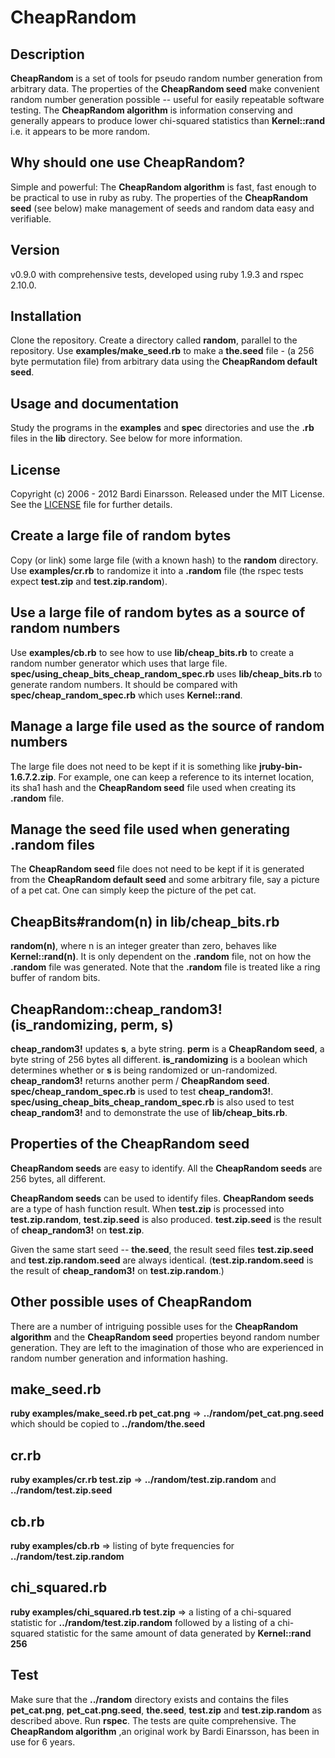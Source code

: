 CheapRandom
============

Description
-----------
**CheapRandom** is a set of tools for pseudo random number generation from arbitrary data. The properties of the **CheapRandom seed** make convenient random number generation possible -- useful for easily repeatable software testing. The **CheapRandom algorithm** is information conserving and generally appears to produce lower chi-squared statistics than **Kernel::rand** i.e. it appears to be more random.

Why should one use CheapRandom?
-------------------------------
Simple and powerful: The **CheapRandom algorithm** is fast, fast enough to be practical to use in ruby as ruby.  The properties of the **CheapRandom seed** (see below) make management of seeds and random data easy and verifiable. 

Version
-------
v0.9.0 with comprehensive tests, developed using ruby 1.9.3 and rspec 2.10.0.

Installation
------------
Clone the repository. Create a directory called **random**, parallel to the repository. Use **examples/make\_seed.rb** to make a **the.seed** file - (a 256 byte permutation file) from arbitrary data using the **CheapRandom default seed**.

Usage and documentation
-----------------------
Study the programs in the **examples** and **spec** directories and use the **.rb** files in the **lib** directory. See below for more information.

License
-------
Copyright (c) 2006 - 2012 Bardi Einarsson. Released under the MIT License.  See the [LICENSE][license] file for further details.

[license]: https://github.com/bardibardi/cheap_random/blob/master/LICENSE.md

Create a large file of random bytes
-----------------------------------
Copy (or link) some large file (with a known hash) to the **random** directory. Use **examples/cr.rb** to randomize it into a **.random** file (the rspec tests expect **test.zip** and **test.zip.random**).

Use a large file of random bytes as a source of random numbers
--------------------------------------------------------------
Use **examples/cb.rb** to see how to use **lib/cheap\_bits.rb** to create a random number generator which uses that large file. **spec/using\_cheap\_bits\_cheap\_random\_spec.rb** uses **lib/cheap\_bits.rb** to generate random numbers. It should be compared with **spec/cheap\_random\_spec.rb** which uses **Kernel::rand**.

Manage a large file used as the source of random numbers
--------------------------------------------------------
The large file does not need to be kept if it is something like **jruby-bin-1.6.7.2.zip**. For example, one can keep a reference to its internet location, its sha1 hash and the **CheapRandom seed** file used when creating its **.random** file.

Manage the seed file used when generating .random files
-------------------------------------------------------
The **CheapRandom seed** file does not need to be kept if it is generated from the **CheapRandom default seed** and some arbitrary file, say a picture of a pet cat. One can simply keep the picture of the pet cat.

CheapBits#random(n) in lib/cheap\_bits.rb
-----------------------------------------
**random(n)**, where n is an integer greater than zero, behaves like **Kernel::rand(n)**. It is only dependent on the **.random** file, not on how the **.random** file was generated. Note that the **.random** file is treated like a ring buffer of random bits.

CheapRandom::cheap\_random3!(is\_randomizing, perm, s)
------------------------------------------------------
**cheap\_random3!** updates **s**, a byte string. **perm** is a **CheapRandom seed**, a byte string of 256 bytes all different. **is\_randomizing** is a boolean which determines whether or **s** is being randomized or un-randomized. **cheap\_random3!** returns another perm / **CheapRandom seed**. **spec/cheap\_random\_spec.rb** is used to test **cheap\_random3!**. **spec/using\_cheap\_bits\_cheap\_random\_spec.rb** is also used to test **cheap\_random3!** and to demonstrate the use of **lib/cheap\_bits.rb**.

Properties of the CheapRandom seed
----------------------------------
**CheapRandom seeds** are easy to identify. All the **CheapRandom seeds** are 256 bytes, all different.

**CheapRandom seeds** can be used to identify files. **CheapRandom seeds** are a type of hash function result. When **test.zip** is processed into **test.zip.random**, **test.zip.seed** is also produced. **test.zip.seed** is the result of **cheap\_random3!** on **test.zip**.

Given the same start seed -- **the.seed**, the result seed files **test.zip.seed** and **test.zip.random.seed** are always identical. (**test.zip.random.seed** is the result of **cheap\_random3!** on **test.zip.random**.)

Other possible uses of CheapRandom
----------------------------------
There are a number of intriguing possible uses for the **CheapRandom algorithm** and the **CheapRandom seed** properties beyond random number generation. They are left to the imagination of those who are experienced in random number generation and information hashing.

make\_seed.rb
-------------
**ruby examples/make\_seed.rb pet\_cat.png** => **../random/pet\_cat.png.seed** which should be copied to **../random/the.seed**

cr.rb
-----
**ruby examples/cr.rb test.zip** => **../random/test.zip.random** and **../random/test.zip.seed**

cb.rb
-----
**ruby examples/cb.rb** => listing of byte frequencies for **../random/test.zip.random**

chi\_squared.rb
---------------
**ruby examples/chi\_squared.rb test.zip** => a listing of a chi-squared statistic for **../random/test.zip.random** followed by a listing of a chi-squared statistic for the same amount of data generated by **Kernel::rand 256**

Test
----
Make sure that the **../random** directory exists and contains the files **pet_cat.png**, **pet_cat.png.seed**, **the.seed**, **test.zip** and **test.zip.random** as described above. Run **rspec**. The tests are quite comprehensive. The **CheapRandom algorithm** ,an original work by Bardi Einarsson, has been in use for 6 years.

